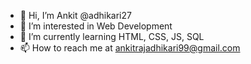 - 👋 Hi, I’m Ankit @adhikari27
- 👀 I’m interested in Web Development
- 🌱 I’m currently learning HTML, CSS, JS, SQL
- 📫 How to reach me at ankitrajadhikari99@gmail.com

<!---
adhikari27/adhikari27 is a ✨ special ✨ repository because its `README.md` (this file) appears on your GitHub profile.
You can click the Preview link to take a look at your changes.
--->

